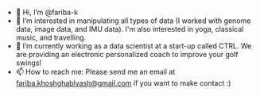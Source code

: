 - 👋 Hi, I’m @fariba-k
- 👀 I’m interested in manipulating all types of data (I worked with genome data, image data, and IMU data). I'm also interested in yoga, classical music, and travelling.
- 🌱 I’m currently working as a data scientist at a start-up called CTRL. We are providing an electronic personalized coach to improve your golf swings!
- 📫 How to reach me: Please send me an email at fariba.khoshghablvash@gmail.com if you want to make contact :)

<!---
fariba-k/fariba-k is a ✨ special ✨ repository because its `README.md` (this file) appears on your GitHub profile.
You can click the Preview link to take a look at your changes.
--->
